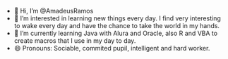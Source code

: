 - 👋 Hi, I’m @AmadeusRamos
- 👀 I’m interested in learning new things every day. I find very interesting to wake every day and have the chance to take the world in my hands.
- 🌱 I’m currently learning Java with Alura and Oracle, also R and VBA to create macros that I use in my day to day.
- 😄 Pronouns: Sociable, commited pupil, intelligent and hard worker.


<!---
AmadeusRamos/AmadeusRamos is a ✨ special ✨ repository because its `README.md` (this file) appears on your GitHub profile.
You can click the Preview link to take a look at your changes.
- 💞️ I’m looking to collaborate on the creation
- 📫 How to reach me ...
- ⚡ Fun fact: ...
--->
